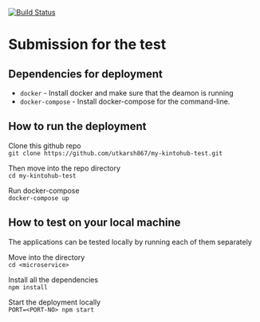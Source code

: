 [![Build Status](https://travis-ci.org/utkarsh867/my-kintohub-test.svg?branch=master)](https://travis-ci.org/utkarsh867/my-kintohub-test)
# Submission for the test

## Dependencies for deployment
* `docker` - Install docker and make sure that the deamon is running
* `docker-compose` - Install docker-compose for the command-line.

## How to run the deployment

Clone this github repo   
`git clone https://github.com/utkarsh867/my-kintohub-test.git`   

Then move into the repo directory   
`cd my-kintohub-test`   

Run docker-compose   
`docker-compose up`

## How to test on your local machine

The applications can be tested locally by running each of them separately   

Move into the directory   
`cd <microservice>`   

Install all the dependencies   
`npm install`   

Start the deployment locally   
`PORT=<PORT-NO> npm start`   

